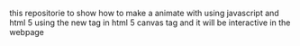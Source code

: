 this 	repositorie to show how to make a animate with using javascript and html 5 using the new tag in html 5 canvas tag and it will be interactive in the webpage 
